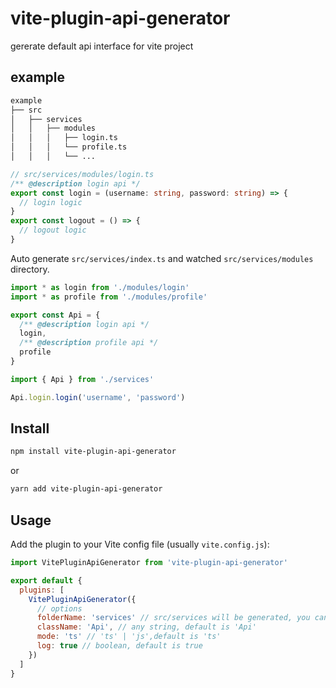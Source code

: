 # vite-plugin-api-generator

gererate default api interface for vite project

## example

```bash
example
├── src
│   ├── services
│   │   ├── modules
│   │   │   ├── login.ts
│   │   │   └── profile.ts
│   │   │   └── ...
```

```ts
// src/services/modules/login.ts
/** @description login api */
export const login = (username: string, password: string) => {
  // login logic
}
export const logout = () => {
  // logout logic
}
```

Auto generate `src/services/index.ts` and watched `src/services/modules` directory.

```ts
import * as login from './modules/login'
import * as profile from './modules/profile'

export const Api = {
  /** @description login api */
  login,
  /** @description profile api */
  profile
}
```

```ts
import { Api } from './services'

Api.login.login('username', 'password')
```

## Install

```bash
npm install vite-plugin-api-generator
```

or

```bash
yarn add vite-plugin-api-generator
```

## Usage

Add the plugin to your Vite config file (usually `vite.config.js`):

```js
import VitePluginApiGenerator from 'vite-plugin-api-generator'

export default {
  plugins: [
    VitePluginApiGenerator({
      // options
      folderName: 'services' // src/services will be generated, you can change it to any string, default is'services'
      className: 'Api', // any string, default is 'Api'
      mode: 'ts' // 'ts' | 'js',default is 'ts' 
      log: true // boolean, default is true
    })
  ]
}
```
